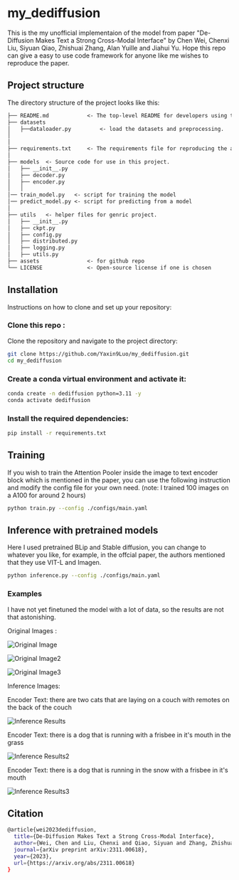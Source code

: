 # my_dediffusion

This is the my unofficial implementaion of the model from paper "De-Diffusion Makes Text a Strong Cross-Modal Interface" by Chen Wei, Chenxi Liu, Siyuan Qiao, Zhishuai Zhang, Alan Yuille and Jiahui Yu. Hope this repo can give a easy to use code framework for anyone like me wishes to reproduce the paper.

## Project structure

The directory structure of the project looks like this:

```txt
├── README.md            <- The top-level README for developers using this project.
├── datasets
│   ├──dataloader.py         <- load the datasets and preprocessing.
│
│
├── requirements.txt     <- The requirements file for reproducing the analysis environment
│
├── models  <- Source code for use in this project.
│   ├── __init__.py
│   ├── decoder.py
│   ├── encoder.py
│   │
│── train_model.py   <- script for training the model
│── predict_model.py <- script for predicting from a model
│
├── utils   <- helper files for genric project.
│   ├── __init__.py
│   ├── ckpt.py
│   ├── config.py
│   ├── distributed.py
│   ├── logging.py
│   ├── utils.py
├── assets               <- for github repo 
└── LICENSE              <- Open-source license if one is chosen
```
## Installation 
Instructions on how to clone and set up your repository:

### Clone this repo :

Clone the repository and navigate to the project directory:

```bash
git clone https://github.com/Yaxin9Luo/my_dediffusion.git
cd my_dediffusion
```

### Create a conda virtual environment and activate it:
```bash
conda create -n dediffusion python=3.11 -y
conda activate dediffusion
```
### Install the required dependencies:
```bash
pip install -r requirements.txt
```
## Training 
If you wish to train the Attention Pooler inside the image to text encoder block which is mentioned in the paper, you can use the following instruction and modify the config file for your own need. (note: I trained 100 images on a A100 for around 2 hours)
```bash
python train.py --config ./configs/main.yaml
```
## Inference with pretrained models
Here I used pretrained BLip and Stable diffusion, you can change to whatever you like, for example, in the offcial paper, the authors mentioned that they use VIT-L and Imagen. 

```bash 
python inference.py --config ./configs/main.yaml
```
### Examples
I have not yet finetuned the model with a lot of data, so the results are not that astonishing. 

Original Images : 

![Original Image](assets/original_image.jpg) 

![Original Image2](assets/original_image2.jpg) 

![Original Image3](assets/original_image3.jpg) 

Inference Images:


Encoder Text: there are two cats that are laying on a couch with remotes on the back of the couch

![Inference Results](assets/inference_image.jpg)

Encoder Text: there is a dog that is running with a frisbee in it's mouth in the grass

![Inference Results2](assets/inference_image2.jpg)

Encoder Text: there is a dog that is running in the snow with a frisbee in it's mouth

![Inference Results3](assets/inference_image3.jpg)

## Citation
```bash 
@article{wei2023dediffusion,
  title={De-Diffusion Makes Text a Strong Cross-Modal Interface},
  author={Wei, Chen and Liu, Chenxi and Qiao, Siyuan and Zhang, Zhishuai and Yuille, Alan and Yu, Jiahui},
  journal={arXiv preprint arXiv:2311.00618},
  year={2023},
  url={https://arxiv.org/abs/2311.00618}
}


